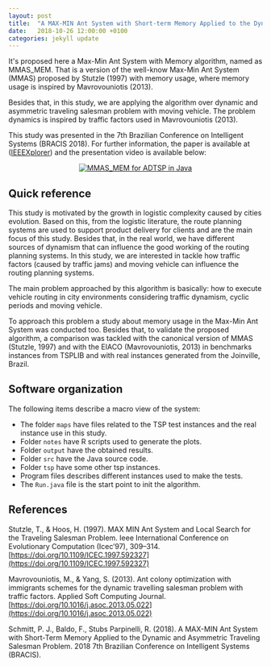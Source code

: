 ```yaml
---
layout: post
title:  "A MAX-MIN Ant System with Short-term Memory Applied to the Dynamic and Asymmetric Traveling Salesman Problem"
date:   2018-10-26 12:00:00 +0100
categories: jekyll update
---
```


It's proposed here a Max-Min Ant System with Memory algorithm, named as MMAS_MEM. That is a version of the well-know Max-Min Ant System (MMAS) proposed by Stutzle (1997) with memory usage, where memory usage is inspired by Mavrovouniotis (2013). 

Besides that, in this study, we are applying the algorithm over dynamic and asymmetric traveling salesman problem with moving vehicle. The problem dynamics is inspired by traffic factors used in Mavrovouniotis (2013).

This study was presented in the 7th Brazilian Conference on Intelligent Systems (BRACIS 2018). For further information, the paper is available at ([IEEEXplorer](https://ieeexplore.ieee.org/document/8575580)) and the presentation video is available below:

<div align="center">
<a href="http://www.youtube.com/watch?feature=player_embedded&amp;v=znOOfW4WXyE" rel="nofollow">
    <img alt="MMAS_MEM for ADTSP in Java" src="https://camo.githubusercontent.com/89451f45d464979347f0fcf9851a0b13eb53bc18/68747470733a2f2f696d672e796f75747562652e636f6d2f76692f7a6e4f4f665734575879452f302e6a7067" data-canonical-src="https://img.youtube.com/vi/znOOfW4WXyE/0.jpg" style="max-width:100%;">
</a>
</div>

## Quick reference

This study is motivated by the growth in logistic complexity caused by cities evolution. Based on this, from the logistic literature, the route planning systems are used to support product delivery for clients and are the main focus of this study. Besides that, in the real world, we have different sources of dynamism that can influence the good working of the routing planning systems. In this study, we are interested in tackle how traffic factors (caused by traffic jams) and moving vehicle can influence the routing planning systems.

The main problem approached by this algorithm is basically: how to execute vehicle routing in city environments considering traffic dynamism, cyclic periods and moving vehicle.

To approach this problem a study about memory usage in the Max-Min Ant System was conducted too. Besides that, to validate the proposed algorithm, a comparison was tackled with the canonical version of MMAS (Stutzle, 1997) and with the EIACO (Mavrovouniotis, 2013) in benchmarks instances from TSPLIB and with real instances generated from the Joinville, Brazil.

## Software organization

The following items describe a macro view of the system:

* The folder `maps` have files related to the TSP test instances and the real instance use in this study.
* Folder `notes` have R scripts used to generate the plots.
* Folder `output` have the obtained results.
* Folder `src` have the Java source code.
* Folder `tsp` have some other tsp instances.
* Program files describes different instances used to make the tests.
* The `Run.java` file is the start point to init the algorithm.

## References

Stutzle, T., & Hoos, H. (1997). MAX MIN Ant System and Local Search for the Traveling Salesman Problem. Ieee International Conference on Evolutionary Computation (Icec’97), 309–314. [https://doi.org/10.1109/ICEC.1997.592327](https://doi.org/10.1109/ICEC.1997.592327)

Mavrovouniotis, M., & Yang, S. (2013). Ant colony optimization with immigrants schemes for the dynamic travelling salesman problem with traffic factors. Applied Soft Computing Journal. [https://doi.org/10.1016/j.asoc.2013.05.022](https://doi.org/10.1016/j.asoc.2013.05.022)

Schmitt, P. J., Baldo, F., Stubs Parpinelli, R. (2018). A MAX-MIN Ant System with Short-Term Memory Applied to the Dynamic and Asymmetric Traveling Salesman Problem. 2018 7th Brazilian Conference on Intelligent Systems (BRACIS).